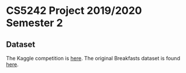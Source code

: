 # CS5242 Project 2019/2020 Semester 2

## Dataset

The Kaggle competition is [here](https://www.kaggle.com/c/cs5242project/overview). The original Breakfasts dataset is 
found [here](https://serre-lab.clps.brown.edu/resource/breakfast-actions-dataset/).



